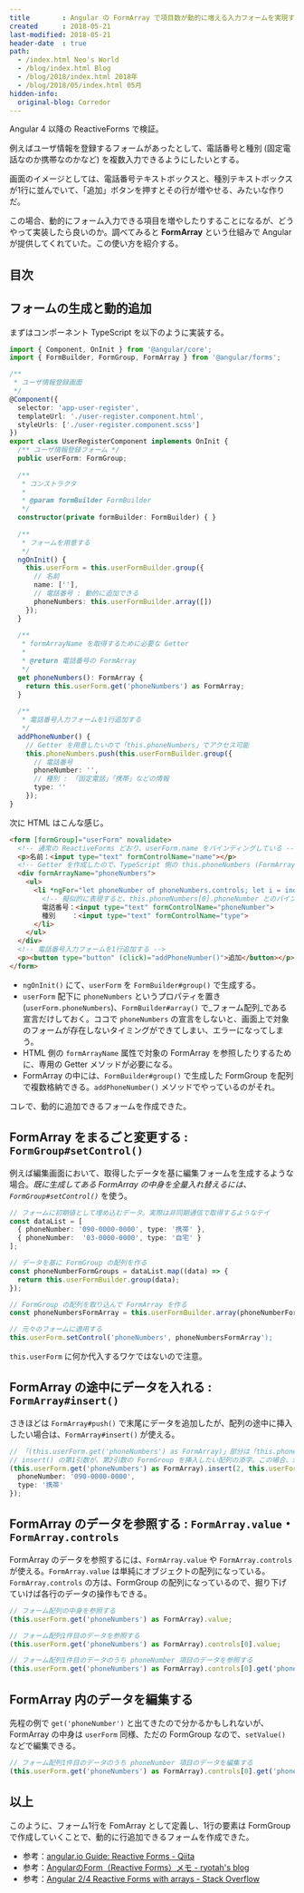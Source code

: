 ```yaml
---
title        : Angular の FormArray で項目数が動的に増える入力フォームを実現する
created      : 2018-05-21
last-modified: 2018-05-21
header-date  : true
path:
  - /index.html Neo's World
  - /blog/index.html Blog
  - /blog/2018/index.html 2018年
  - /blog/2018/05/index.html 05月
hidden-info:
  original-blog: Corredor
---
```


Angular 4 以降の ReactiveForms で検証。

例えばユーザ情報を登録するフォームがあったとして、電話番号と種別 (固定電話なのか携帯なのかなど) を複数入力できるようにしたいとする。

画面のイメージとしては、電話番号テキストボックスと、種別テキストボックスが1行に並んでいて、「追加」ボタンを押すとその行が増やせる、みたいな作りだ。

この場合、動的にフォーム入力できる項目を増やしたりすることになるが、どうやって実装したら良いのか。調べてみると __FormArray__ という仕組みで Angular が提供してくれていた。この使い方を紹介する。

## 目次

## フォームの生成と動的追加

まずはコンポーネント TypeScript を以下のように実装する。

```typescript
import { Component, OnInit } from '@angular/core';
import { FormBuilder, FormGroup, FormArray } from '@angular/forms';

/**
 * ユーザ情報登録画面
 */
@Component({
  selector: 'app-user-register',
  templateUrl: './user-register.component.html',
  styleUrls: ['./user-register.component.scss']
})
export class UserRegisterComponent implements OnInit {
  /** ユーザ情報登録フォーム */
  public userForm: FormGroup;
  
  /**
   * コンストラクタ
   * 
   * @param formBuilder FormBuilder
   */
  constructor(private formBuilder: FormBuilder) { }
  
  /**
   * フォームを用意する
   */
  ngOnInit() {
    this.userForm = this.userFormBuilder.group({
      // 名前
      name: [''],
      // 電話番号 : 動的に追加できる
      phoneNumbers: this.userFormBuilder.array([])
    });
  }
  
  /**
   * formArrayName を取得するために必要な Getter
   * 
   * @return 電話番号の FormArray
   */
  get phoneNumbers(): FormArray {
    return this.userForm.get('phoneNumbers') as FormArray;
  }
  
  /**
   * 電話番号入力フォームを1行追加する
   */
  addPhoneNumber() {
    // Getter を用意したいので「this.phoneNumbers」でアクセス可能
    this.phoneNumbers.push(this.userFormBuilder.group({
      // 電話番号
      phoneNumber: '',
      // 種別 : 「固定電話」「携帯」などの情報
      type: ''
    });
}
```

次に HTML はこんな感じ。

```html
<form [formGroup]="userForm" novalidate>
  <!-- 通常の ReactiveForms どおり、userForm.name をバインディングしている -->
  <p>名前：<input type="text" formControlName="name"></p>
  <!-- Getter を作成したので、TypeScript 側の this.phoneNumbers (FormArray) にアクセスできる -->
  <div formArrayName="phoneNumbers">
    <ul>
      <li *ngFor="let phoneNumber of phoneNumbers.controls; let i = index" [formGroupName]="i">
        <!-- 擬似的に表現すると、this.phoneNumbers[0].phoneNumber とのバインディングができている状態 -->
        電話番号：<input type="text" formControlName="phoneNumber">
        種別    ：<input type="text" formControlName="type">
      </li>
    </ul>
  </div>
  <!-- 電話番号入力フォームを1行追加する -->
  <p><button type="button" (click)="addPhoneNumber()">追加</button></p>
</form>
```

- `ngOnInit()` にて、`userForm` を `FormBuilder#group()` で生成する。
- `userForm` 配下に `phoneNumbers` というプロパティを置き (`userForm.phoneNumbers`)、`FormBuilder#array()` で_フォーム配列_である宣言だけしておく。ココで `phoneNumbers` の宣言をしないと、画面上で対象のフォームが存在しないタイミングができてしまい、エラーになってしまう。
- HTML 側の `formArrayName` 属性で対象の FormArray を参照したりするために、専用の Getter メソッドが必要になる。
- FormArray の中には、`FormBuilder#group()` で生成した FormGroup を配列で複数格納できる。`addPhoneNumber()` メソッドでやっているのがそれ。

コレで、動的に追加できるフォームを作成できた。

## FormArray をまるごと変更する : `FormGroup#setControl()`

例えば編集画面において、取得したデータを基に編集フォームを生成するような場合。_既に生成してある FormArray の中身を全量入れ替えるには、`FormGroup#setControl()`_ を使う。

```typescript
// フォームに初期値として埋め込むデータ。実際は非同期通信で取得するようなテイ
const dataList = [
  { phoneNumber: '090-0000-0000', type: '携帯' },
  { phoneNumber:  '03-0000-0000', type: '自宅' }
];

// データを基に FormGroup の配列を作る
const phoneNumberFormGroups = dataList.map((data) => {
  return this.userFormBuilder.group(data);
});

// FormGroup の配列を取り込んで FormArray を作る
const phoneNumbersFormArray = this.userFormBuilder.array(phoneNumberFormGroups);

// 元々のフォームに適用する
this.userForm.setControl('phoneNumbers', phoneNumbersFormArray');
```

`this.userForm` に何か代入するワケではないので注意。

## FormArray の途中にデータを入れる : `FormArray#insert()`

さきほどは `FormArray#push()` で末尾にデータを追加したが、配列の途中に挿入したい場合は、`FormArray#insert()` が使える。

```typescript
// 「(this.userForm.get('phoneNumbers') as FormArray)」部分は「this.phoneNumbers」と書いても良い (Getter メソッドがあるので)
// insert() の第1引数が、第2引数の FormGroup を挿入したい配列の添字。この場合、添字 2、つまり3つ目の要素として挿入できる
(this.userForm.get('phoneNumbers') as FormArray).insert(2, this.userFormBuilder.group({
  phoneNumber: '090-0000-0000',
  type: '携帯'
});
```

## FormArray のデータを参照する : `FormArray.value`・`FormArray.controls`

FormArray のデータを参照するには、`FormArray.value` や `FormArray.controls` が使える。`FormArray.value` は単純にオブジェクトの配列になっている。`FormArray.controls` の方は、FormGroup の配列になっているので、掘り下げていけば各行のデータの操作もできる。

```typescript
// フォーム配列の中身を参照する
(this.userForm.get('phoneNumbers') as FormArray).value;

// フォーム配列1件目のデータを参照する
(this.userForm.get('phoneNumbers') as FormArray).controls[0].value;

// フォーム配列1件目のデータのうち phoneNumber 項目のデータを参照する
(this.userForm.get('phoneNumbers') as FormArray).controls[0].get('phoneNumber').value;
```

## FormArray 内のデータを編集する

先程の例で `get('phoneNumber')` と出てきたので分かるかもしれないが、FormArray の中身は `userForm` 同様、ただの FormGroup なので、`setValue()` などで編集できる。

```typescript
// フォーム配列1件目のデータのうち phoneNumber 項目のデータを編集する
(this.userForm.get('phoneNumbers') as FormArray).controls[0].get('phoneNumber').setValue('03-9999-9999');
```

## 以上

このように、フォーム1行を FomArray として定義し、1行の要素は FormGroup で作成していくことで、動的に行追加できるフォームを作成できた。

- 参考：[angular.io Guide: Reactive Forms - Qiita](https://qiita.com/mixplace/items/79023cb35668603e5c7b)
- 参考：[AngularのForm（Reactive Forms）メモ - ryotah's blog](http://ryotah.hatenablog.com/entry/2017/08/31/210723)
- 参考：[Angular 2/4 Reactive Forms with arrays - Stack Overflow](https://stackoverflow.com/questions/45153442/angular-2-4-reactive-forms-with-arrays)
